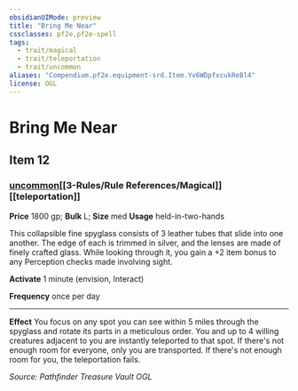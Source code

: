 ```yaml
---
obsidianUIMode: preview
title: "Bring Me Near"
cssclasses: pf2e,pf2e-spell
tags:
  - trait/magical
  - trait/teleportation
  - trait/uncommon
aliases: "Compendium.pf2e.equipment-srd.Item.Yv6WDpfxcukReBl4"
license: OGL
---
```

# Bring Me Near
## Item 12
### [uncommon](uncommon.md "Uncommon Rarity Trait")[[3-Rules/Rule References/Magical]][[teleportation]]


**Price** 1800 gp; 
**Bulk** L; **Size** med
**Usage** held-in-two-hands

This collapsible fine spyglass consists of 3 leather tubes that slide into one another. The edge of each is trimmed in silver, and the lenses are made of finely crafted glass. While looking through it, you gain a +2 item bonus to any Perception checks made involving sight.

**Activate** 1 minute (envision, Interact)

**Frequency** once per day

* * *

**Effect** You focus on any spot you can see within 5 miles through the spyglass and rotate its parts in a meticulous order. You and up to 4 willing creatures adjacent to you are instantly teleported to that spot. If there's not enough room for everyone, only you are transported. If there's not enough room for you, the teleportation fails.

*Source: Pathfinder Treasure Vault*
*OGL*